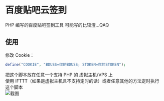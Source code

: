 # 百度贴吧云签到

PHP 编写的百度贴吧签到工具
可能写的比较渣...QAQ

## 使用

修改 Cookie：  
```php
define("COOKIE", "BDUSS=你的BDUSS; STOKEN=你的STOKEN");
```

把这个脚本放在任意一个支持 PHP 的 虚拟主机/VPS 上  
使用 IFTTT（如果是虚拟主机且不支持定时的话）或者任意其他的方法定时执行这个脚本  
![截图](http://github.com/XcantloadX/TieBaCloudSign/raw/master/log.png)
